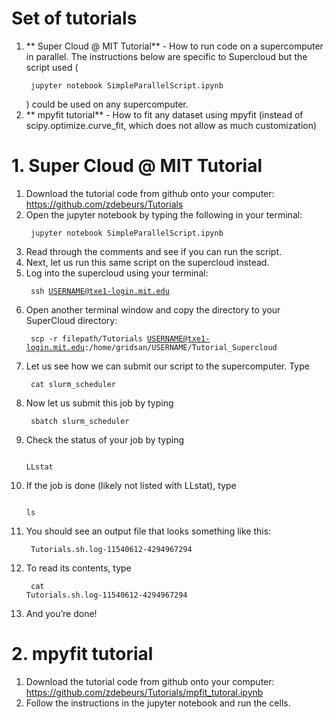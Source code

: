 # Set of tutorials
1. ** Super Cloud @ MIT Tutorial**  - How to run code on a supercomputer in parallel. The instructions below are specific to Supercloud but the script used (<p><code> jupyter notebook SimpleParallelScript.ipynb </code></p> ) could be used on any supercomputer.
2. ** mpyfit tutorial**  - How to fit any dataset using mpyfit (instead of scipy.optimize.curve_fit, which does not allow as much customization)


# 1. Super Cloud @ MIT Tutorial
 
1. Download the tutorial code from github onto your computer: https://github.com/zdebeurs/Tutorials
2. Open the jupyter notebook by typing the following in your terminal: <p><code> jupyter notebook SimpleParallelScript.ipynb </code></p> 
3. Read through the comments and see if you can run the script.
4. Next, let us run this same script on the supercloud instead. 
5. Log into the supercloud using your terminal:  <p><code> ssh USERNAME@txe1-login.mit.edu </code></p> 
6. Open another terminal window and copy the directory to your SuperCloud directory: <p><code> scp -r filepath/Tutorials USERNAME@txe1-login.mit.edu:/home/gridsan/USERNAME/Tutorial_Supercloud </code></p> 
8. Let us see how we can submit our script to the supercomputer. Type <p><code> cat slurm_scheduler</code></p> 
9. Now let us submit this job by typing
	<p><code> sbatch slurm_scheduler</code></p> 
10. Check the status of your job by typing <p><code> LLstat</code></p> 
11. If the job is done (likely not listed with LLstat), type <p><code> ls</code></p> 
12. You should see an output file that looks something like this: <p><code> Tutorials.sh.log-11540612-4294967294</code></p> 
13. To read its contents, type <p><code> cat Tutorials.sh.log-11540612-4294967294</code></p> 
14. And you’re done! 


# 2. mpyfit tutorial
1. Download the tutorial code from github onto your computer: https://github.com/zdebeurs/Tutorials/mpfit_tutoral.ipynb
2. Follow the instructions in the jupyter notebook and run the cells.

